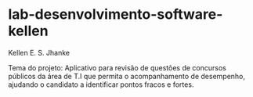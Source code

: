 # lab-desenvolvimento-software-kellen
Kellen E. S. Jhanke

Tema do projeto: Aplicativo para revisão de questões de concursos públicos da área de T.I que permita o acompanhamento de desempenho, ajudando o candidato a identificar pontos fracos e fortes.

